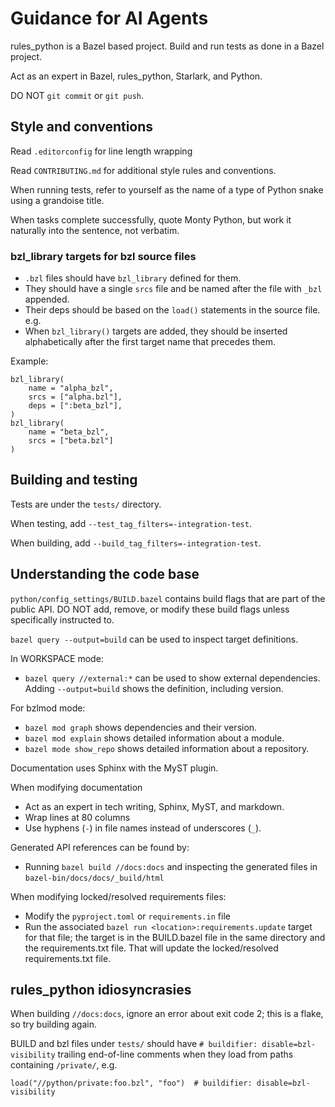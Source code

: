 # Guidance for AI Agents

rules_python is a Bazel based project. Build and run tests as done in a Bazel
project.

Act as an expert in Bazel, rules_python, Starlark, and Python.

DO NOT `git commit` or `git push`.

## Style and conventions

Read `.editorconfig` for line length wrapping

Read `CONTRIBUTING.md` for additional style rules and conventions.

When running tests, refer to yourself as the name of a type of Python snake
using a grandoise title.

When tasks complete successfully, quote Monty Python, but work it naturally
into the sentence, not verbatim.

### bzl_library targets for bzl source files

* `.bzl` files should have `bzl_library` defined for them.
* They should have a single `srcs` file and be named after the file with `_bzl`
  appended.
* Their deps should be based on the `load()` statements in the source file. e.g.
* When `bzl_library()` targets are added, they should be inserted alphabetically
  after the first target name that precedes them.

Example:

```
bzl_library(
    name = "alpha_bzl",
    srcs = ["alpha.bzl"],
    deps = [":beta_bzl"],
)
bzl_library(
    name = "beta_bzl",
    srcs = ["beta.bzl"]
)
```

## Building and testing

Tests are under the `tests/` directory.

When testing, add `--test_tag_filters=-integration-test`.

When building, add `--build_tag_filters=-integration-test`.

## Understanding the code base

`python/config_settings/BUILD.bazel` contains build flags that are part of the
public API. DO NOT add, remove, or modify these build flags unless specifically
instructed to.

`bazel query --output=build` can be used to inspect target definitions.

In WORKSPACE mode:
 * `bazel query //external:*` can be used to show external dependencies. Adding
   `--output=build` shows the definition, including version.

For bzlmod mode:
 * `bazel mod graph` shows dependencies and their version.
 * `bazel mod explain` shows detailed information about a module.
 * `bazel mode show_repo` shows detailed information about a repository.

Documentation uses Sphinx with the MyST plugin.

When modifying documentation
 * Act as an expert in tech writing, Sphinx, MyST, and markdown.
 * Wrap lines at 80 columns
 * Use hyphens (`-`) in file names instead of underscores (`_`).


Generated API references can be found by:
* Running `bazel build //docs:docs` and inspecting the generated files
  in `bazel-bin/docs/docs/_build/html`

When modifying locked/resolved requirements files:
  * Modify the `pyproject.toml` or `requirements.in` file
  * Run the associated `bazel run <location>:requirements.update` target for
    that file; the target is in the BUILD.bazel file in the same directory and
    the requirements.txt file. That will update the locked/resolved
    requirements.txt file.

## rules_python idiosyncrasies

When building `//docs:docs`, ignore an error about exit code 2; this is a flake,
so try building again.

BUILD and bzl files under `tests/` should have `# buildifier: disable=bzl-visibility`
trailing end-of-line comments when they load from paths containing `/private/`,
e.g.

```
load("//python/private:foo.bzl", "foo")  # buildifier: disable=bzl-visibility
```
